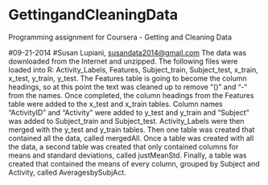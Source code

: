 GettingandCleaningData
======================

Programming assignment for Coursera - Getting and Cleaning Data


#09-21-2014
#Susan Lupiani, susandata2014@gmail.com
The data was downloaded from the Internet and unzipped. The following files were loaded into R: Activity_Labels, Features, Subject_train, Subject_test, x_train, x_test, y_train, y_test. The Features table is going to become the column headings, so at this point the text was cleaned up to remove “()” and “-“ from the names. Once completed, the column headings from the Features table were added to the x_test and x_train tables. Column names “ActivityID” and “Activity” were added to y_test and y_train and “Subject” was added to Subject_train and Subject_test. Activity_Labels were then merged with the y_test and y_train tables. Then one table was created that contained all the data, called mergedAll.
Once a table was created with all the data, a second table was created that only contained columns for means and standard deviations, called justMeanStd. 
Finally, a table was created that contained the means of every column, grouped by Subject and Activity, called AveragesbySubjAct. 
